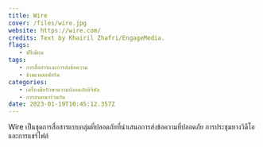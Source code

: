 ```yaml
---
title: Wire
cover: /files/wire.jpg
website: https://wire.com/
credits: Text by Khairil Zhafri/EngageMedia.
flags:
   - ฟรีเมียม
tags:
   - การสื่อสารและการส่งข้อความ
   - ข้ามแพลตฟอร์ม
categories:
   - เครื่องมือรักษาความปลอดภัยดิจิทัล
   - การสนทนาร่วมกัน
date: 2023-01-19T10:45:12.357Z
---
```

Wire เป็นชุดการสื่อสารแบบกลุ่มที่ปลอดภัยที่นำเสนอการส่งข้อความที่ปลอดภัย การประชุมทางวิดีโอ และการแชร์ไฟล์